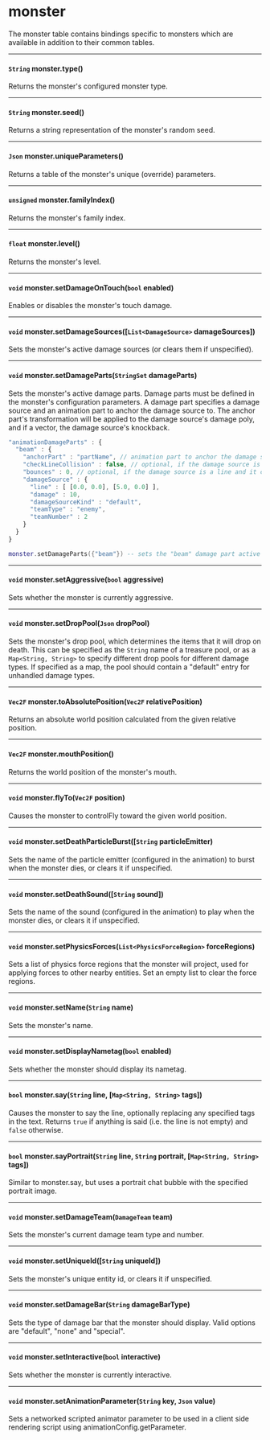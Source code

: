 # monster

The monster table contains bindings specific to monsters which are available in addition to their common tables.

---

#### `String` monster.type()

Returns the monster's configured monster type.

---

#### `String` monster.seed()

Returns a string representation of the monster's random seed.

---

#### `Json` monster.uniqueParameters()

Returns a table of the monster's unique (override) parameters.

---

#### `unsigned` monster.familyIndex()

Returns the monster's family index.

---

#### `float` monster.level()

Returns the monster's level.

---

#### `void` monster.setDamageOnTouch(`bool` enabled)

Enables or disables the monster's touch damage.

---

#### `void` monster.setDamageSources([`List<DamageSource>` damageSources])

Sets the monster's active damage sources (or clears them if unspecified).

---

#### `void` monster.setDamageParts(`StringSet` damageParts)

Sets the monster's active damage parts. Damage parts must be defined in the monster's configuration parameters. A damage part specifies a damage source and an animation part to anchor the damage source to. The anchor part's transformation will be applied to the damage source's damage poly, and if a vector, the damage source's knockback.

```js
"animationDamageParts" : {
  "beam" : {
    "anchorPart" : "partName", // animation part to anchor the damage source to
    "checkLineCollision" : false, // optional, if the damage source is a line, check for collision along the line
    "bounces" : 0, // optional, if the damage source is a line and it checks for collision
    "damageSource" : {
      "line" : [ [0.0, 0.0], [5.0, 0.0] ],
      "damage" : 10,
      "damageSourceKind" : "default",
      "teamType" : "enemy",
      "teamNumber" : 2
    }
  }
}
```

```lua
monster.setDamageParts({"beam"}) -- sets the "beam" damage part active
```

---

#### `void` monster.setAggressive(`bool` aggressive)

Sets whether the monster is currently aggressive.

---

#### `void` monster.setDropPool(`Json` dropPool)

Sets the monster's drop pool, which determines the items that it will drop on death. This can be specified as the `String` name of a treasure pool, or as a `Map<String, String>` to specify different drop pools for different damage types. If specified as a map, the pool should contain a "default" entry for unhandled damage types.

---

#### `Vec2F` monster.toAbsolutePosition(`Vec2F` relativePosition)

Returns an absolute world position calculated from the given relative position.

---

#### `Vec2F` monster.mouthPosition()

Returns the world position of the monster's mouth.

---

#### `void` monster.flyTo(`Vec2F` position)

Causes the monster to controlFly toward the given world position.

---

#### `void` monster.setDeathParticleBurst([`String` particleEmitter)

Sets the name of the particle emitter (configured in the animation) to burst when the monster dies, or clears it if unspecified.

---

#### `void` monster.setDeathSound([`String` sound])

Sets the name of the sound (configured in the animation) to play when the monster dies, or clears it if unspecified.

---

#### `void` monster.setPhysicsForces(`List<PhysicsForceRegion>` forceRegions)

Sets a list of physics force regions that the monster will project, used for applying forces to other nearby entities. Set an empty list to clear the force regions.

---

#### `void` monster.setName(`String` name)

Sets the monster's name.

---

#### `void` monster.setDisplayNametag(`bool` enabled)

Sets whether the monster should display its nametag.

---

#### `bool` monster.say(`String` line, [`Map<String, String>` tags])

Causes the monster to say the line, optionally replacing any specified tags in the text. Returns `true` if anything is said (i.e. the line is not empty) and `false` otherwise.

---

#### `bool` monster.sayPortrait(`String` line, `String` portrait, [`Map<String, String>` tags])

Similar to monster.say, but uses a portrait chat bubble with the specified portrait image.

---

#### `void` monster.setDamageTeam(`DamageTeam` team)

Sets the monster's current damage team type and number.

---

#### `void` monster.setUniqueId([`String` uniqueId])

Sets the monster's unique entity id, or clears it if unspecified.

---

#### `void` monster.setDamageBar(`String` damageBarType)

Sets the type of damage bar that the monster should display. Valid options are "default", "none" and "special".

---

#### `void` monster.setInteractive(`bool` interactive)

Sets whether the monster is currently interactive.

---

#### `void` monster.setAnimationParameter(`String` key, `Json` value)

Sets a networked scripted animator parameter to be used in a client side rendering script using animationConfig.getParameter.
